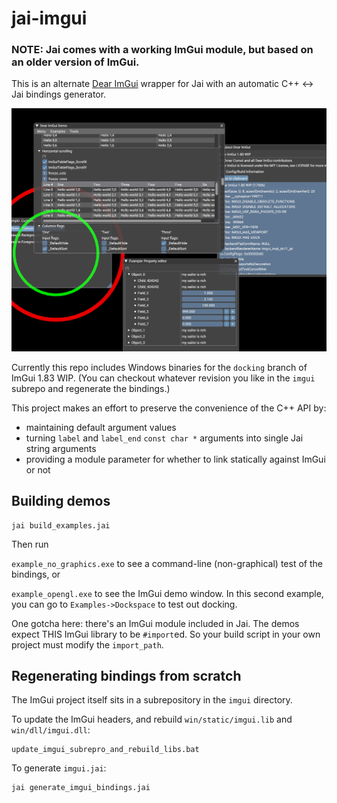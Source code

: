 # jai-imgui

### NOTE: Jai comes with a working ImGui module, but based on an older version of ImGui.

This is an alternate [Dear ImGui](https://github.com/ocornut/imgui) wrapper for Jai with an automatic C++ <-> Jai bindings generator.

![a screenshot showing the demo window](docs/screenshot1.png)

Currently this repo includes Windows binaries for the `docking` branch of ImGui 1.83 WIP. (You can checkout whatever revision you like in the `imgui` subrepo and regenerate the bindings.)

This project makes an effort to preserve the convenience of the C++ API by:

* maintaining default argument values
* turning `label` and `label_end` `const char *` arguments into single Jai string arguments
* providing a module parameter for whether to link statically against ImGui or not

## Building demos

```
jai build_examples.jai
```

Then run

`example_no_graphics.exe` to see a command-line (non-graphical) test of the bindings, or

`example_opengl.exe` to see the ImGui demo window. In this second example, you can go to `Examples->Dockspace` to test out docking.

One gotcha here: there's an ImGui module included in Jai. The demos expect THIS ImGui library to be `#import`ed. So your build script in your own project must modify the `import_path`.

## Regenerating bindings from scratch

The ImGui project itself sits in a subrepository in the `imgui` directory.

To update the ImGui headers, and rebuild `win/static/imgui.lib` and `win/dll/imgui.dll`:

```
update_imgui_subrepro_and_rebuild_libs.bat
```

To generate `imgui.jai`:

```
jai generate_imgui_bindings.jai
```
